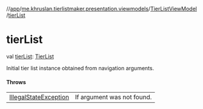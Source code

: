 //[app](../../../index.md)/[me.khruslan.tierlistmaker.presentation.viewmodels](../index.md)/[TierListViewModel](index.md)/[tierList](tier-list.md)

# tierList

val [tierList](tier-list.md): [TierList](../../me.khruslan.tierlistmaker.data.models.tierlist/-tier-list/index.md)

Initial tier list instance obtained from navigation arguments.

#### Throws

| | |
|---|---|
| [IllegalStateException](https://kotlinlang.org/api/latest/jvm/stdlib/kotlin/-illegal-state-exception/index.html) | If argument was not found. |
